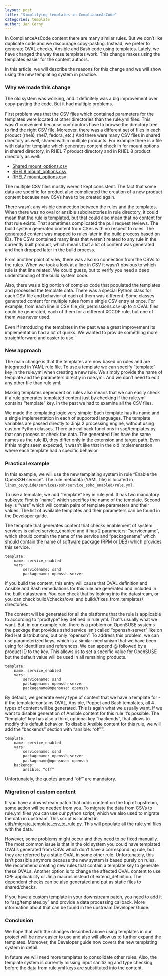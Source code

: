 ```yaml
---
layout: post
title: "Simplifying templates in ComplianceAsCode"
categories: template
author: Jan Černý
---
```

In ComplianceAsCode content there are many similar rules. But we don’t like duplicate code and we discourage copy-pasting. Instead, we prefer to generate OVAL checks, Ansible and Bash code using templates. Lately, we have changed the way these templates work. This change makes using the templates easier for the content authors.

In this article, we will describe the reasons for this change and we will show using the new templating system in practice.

### Why we made this change

The old system was working, and it definitely was a big improvement over copy-pasting the code.  But it had multiple problems.

First problem was that the CSV files which contained parameters for the templates were located at other directories than the rule.yml files. This wasn’t convenient because contributors have to  browse the directory tree to find the right CSV file. Moreover, there was a different set of files in each product (rhel6, rhel7, fedora, etc.)  And there were many CSV files in shared directory as well, shared within multiple products. For example there is a file with data for template which generates content check in for mount options in shared directory, in RHEL 7 product directory and in RHEL 8 product directory as well: 
 - [Shared mount_options.csv](https://github.com/ComplianceAsCode/content/blob/54aa23363d7569b3f8f432d1732d2cb68cf5e5a0/shared/templates/csv/mount_options.csv)
 - [RHEL8 mount_options.csv](https://github.com/ComplianceAsCode/content/blob/54aa23363d7569b3f8f432d1732d2cb68cf5e5a0/rhel8/templates/csv/mount_options.csv)
 - [RHEL7 mount_options.csv](https://github.com/ComplianceAsCode/content/blob/54aa23363d7569b3f8f432d1732d2cb68cf5e5a0/rhel7/templates/csv/mount_options.csv)

The multiple CSV files mostly weren’t kept consistent. The fact that some data are specific for product also complicated the creation of a new product content because new CSVs have to be created again.

There wasn’t any visible connection between the rules and the templates. When there was no oval or ansible subdirectories in rule directory, it could mean that the rule is templated, but that could also mean that no content for that rule exists. That sometimes complicated the pull request reviews. The build system generated content from CSVs with no respect to rules. The generated content was mapped to rules later in the build process based on IDs. The CSVs contained many lines that weren’t related to any rule in the currently built product, which means that a lot of content was generated and then dropped later in the build process.

From another point of view, there was also no connection from the CSVs to the rules. When we took a look at a line in CSV it wasn’t obvious to which rule is that line related. We could guess, but to verify you need a deep understanding of the build system code.

Also, there was a big portion of complex code that populated the templates and processed the template data. There was a special Python class for each CSV file and behavior of each of them was different. Some classes generated content for multiple rules from a single CSV entry at once. For example, from each line in CSV file_dir_permissions.csv up to 4 OVAL files could be generated, each of them for a different XCCDF rule, but one of them was never used.

Even if introducing the templates in the past was a great improvement its implementation had a lot of quirks. We wanted to provide something more straightforward and easier to use.

### New approach

The main change is that the templates are now based on rules and are integrated in YAML rule file. To use a template we can specify “template” key in the rule.yml when creating a new rule. We simply provide the name of template and the parameters directly in rule.yml. And we don’t need to edit any other file than rule.yml. 

Making templates dependent on rules also means that we can easily check if a rule generates templated content just by checking if the rule.yml contains “template” key. In the past we had to examine all the CSV files.

We made the templating logic very simple: Each template has its name and a single implementation in each of supported languages. The template variables are passed directly to Jinja 2 processing engine, without using custom Python classes. There are callback functions in ssg/templates.py that can process or check the data. The generated files have the same names as the rule ID, they differ only in the extension and target path. Even if this might seem expected, it wasn’t like that in the old implementation where each template had a specific behavior.

### Practical example

In this example, we will use the new templating system in rule “Enable the OpenSSH service”. The rule metadata (YAML file) is located in `linux_os/guide/services/ssh/service_sshd_enabled/rule.yml`.

To use a template, we add “template” key in rule.yml. It has two mandatory subkeys: First is “name”, which specifies the name of the template. Second key is “vars” which will contain pairs of template parameters and their values. The list of available templates and their parameters can be found in the Developer guide.

The template that generates content that checks enablement of system services is called service_enabled and it has 2 parameters: “servicename”, which should contain the name of the service and “packagename” which should contain the name of software package (RPM or DEB) which provides this service.
```
template:
    name: service_enabled
    vars:
        servicename: sshd
        packagename: openssh-server
```
If you build the content, this entry will cause that  OVAL definition and  Ansible and Bash remediations for this rule are generated and included in the built datastream. You can check that by looking into the datastream, or you can check build/<product>/checks/oval and build/<product>/fixes_from_templates/<language> directories.

The content will be generated for all the platforms that the rule is applicable to according to “prodtype” key defined in rule.yml. That’s usually what we want. But, in our example rule, there is a problem on OpenSUSE systems the package that provides sshd service isn’t called “openssh-server” like on Red Hat distributions, but only “openssh”.  To address this problem, we can use parameterized keys, which is a similar mechanism that we have been using for identifiers and references. We can append @ followed by a product ID to the key. This allows us to set a specific value for OpenSUSE but the default value will be used in all remaining products.
```
template:
    name: service_enabled
    vars:
        servicename: sshd
        packagename: openssh-server
        packagename@opensuse: openssh
```

By default, we generate every type of content that we have a template for - if the template contains OVAL, Ansible, Puppet and Bash templates, all 4 types of content will be generated. This is again what we usually want.  If we want to disable generation of Ansible content for this rule it’s possible. The “template” key has also a third, optional key “backends”, that allows to modify this default behavior. To disable Ansible content for this rule, we will add the “backends” section with “ansible: “off””. 
```
template:
    name: service_enabled
    vars:
        servicename: sshd
        packagename: openssh-server
        packagename@opensuse: openssh
    backends:
        ansible: “off”
```
Unfortunately, the quotes around “off“ are mandatory.

### Migration of custom content

If you have a downstream patch that adds content on the top of upstream, some action will be needed from you. To migrate the data from CSVs to rule.yml files you can use our python script, which we also used to migrate the data in upstream. This script is located in utils/migrate_template_csv_to_rule.py. This will populate all the rule.yml files with the data. 

However, some problems might occur and they need to be fixed manually. The most common issue is that in the old system you could have templated OVALs generated from CSVs which don’t have a corresponding rule, but they are referred by a static OVAL in some other rule. Unfortunately, this isn’t possible anymore because the new system is based purely on rules. We recommend creating new rules that contain a template key to generate these OVALs. Another option is to change the affected OVAL content to use CPE applicability or Jinja macros instead of extend_definition. The dependent checks can be also generated and put as static files to shared/checks.

If you have a custom template in your downstream patch, you need to add it to “ssg/templates.py” and provide a data processing callback. More information about that can be found in the upstream Developer Guide.

### Conclusion
We hope that with the changes described above using templates in our project will be now easier to use and also will allow us to further expand the templates. Moreover, the Developer guide now covers the new templating system in detail. 

In future we will need more templates to consolidate other rules. Also, the template system is currently missing input sanitizing and type checking before the data from rule.yml keys are substituted into the content.
